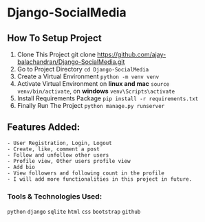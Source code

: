 # Django-SocialMedia

## How To Setup Project
1. Clone This Project git clone https://github.com/ajay-balachandran/Django-SocialMedia.git <br/>
2. Go to Project Directory `cd Django-SocialMedia`<br/>
3. Create a Virtual Environment `python -m venv venv`<br/>
4. Activate Virtual Environment on **linux and mac** `source venv/bin/activate`, on **windows** `venv\Scripts\activate`<br/>
5. Install Requirements Package `pip install -r requirements.txt`<br/>
6. Finally Run The Project `python manage.py runserver`<br/>

## Features Added:

    - User Registration, Login, Logout
    - Create, like, comment a post
    - Follow and unfollow other users
    - Profile view, Other users profile view
    - Add bio
    - View followers and following count in the profile
    - I will add more functionalities in this project in future.
   
### Tools & Technologies Used:

`python` `django` `sqlite` `html` `css` `bootstrap` `github`
